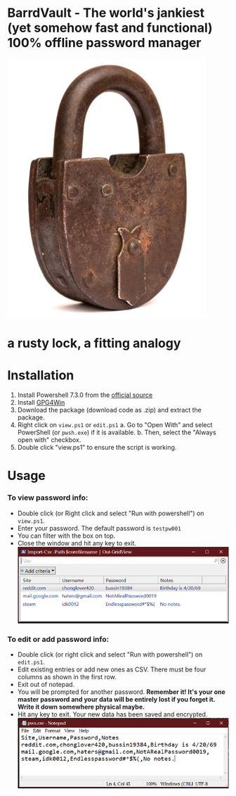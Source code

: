 # BarrdVault - The world's jankiest (yet somehow fast and functional) 100% offline password manager

![lock](assets/lock.png)
# a rusty lock, a fitting analogy

# Installation
1. Install Powershell 7.3.0  from the [official source](https://github.com/PowerShell/PowerShell/releases/download/v7.3.0/PowerShell-7.3.0-win-x64.msi)
2. Install [GPG4Win](https://gpg4win.org/download.html)
3. Download the package (download code as .zip) and extract the package.
4. Right click on `view.ps1` or `edit.ps1`
	a. Go to "Open With" and select PowerShell (or `pwsh.exe`) if it is available.
	b. Then, select the "Always open with" checkbox.
5. Double click "view.ps1" to ensure the script is working. 
	
	
# Usage

### To view password info:
- Double click (or Right click and select "Run with powershell") on `view.ps1`.
- Enter your password. The default password is `testpw001`
- You can filter with the box on top.
- Close the window and hit any key to exit. 
![view](assets/view.png)

### To edit or add password info: 
- Double click (or right click and select "Run with powershell") on `edit.ps1`.
- Edit existing entries or add new ones as CSV. There must be four columns as shown in the first row.
- Exit out of notepad.
- You will be prompted for another password. **Remember it! It's your one master password and your data will be entirely lost if you forget it. Write it down somewhere physical maybe.**
- Hit any key to exit. Your new data has been saved and encrypted. 
![edit](assets/edit.png)

